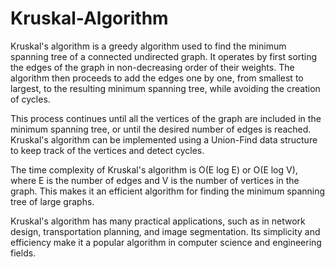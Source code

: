 # Kruskal-Algorithm

Kruskal's algorithm is a greedy algorithm used to find the minimum spanning tree of a connected undirected graph. It operates by first sorting the edges of the graph in non-decreasing order of their weights. The algorithm then proceeds to add the edges one by one, from smallest to largest, to the resulting minimum spanning tree, while avoiding the creation of cycles. 

This process continues until all the vertices of the graph are included in the minimum spanning tree, or until the desired number of edges is reached. Kruskal's algorithm can be implemented using a Union-Find data structure to keep track of the vertices and detect cycles.

The time complexity of Kruskal's algorithm is O(E log E) or O(E log V), where E is the number of edges and V is the number of vertices in the graph. This makes it an efficient algorithm for finding the minimum spanning tree of large graphs.

Kruskal's algorithm has many practical applications, such as in network design, transportation planning, and image segmentation. Its simplicity and efficiency make it a popular algorithm in computer science and engineering fields.
